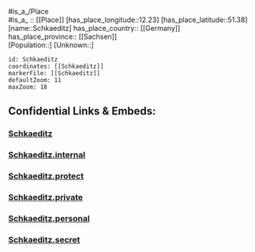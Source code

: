 ﻿---
location: [51.38,12.23] 
mapzoom: [7,12] 
mapmarker: city 
type: City
tags:
- geo/City


SpocWebEntityId: 34021
isDeleted: false
confidential: public

---
#is_a_/Place  
#is_a_ :: [[Place]] 
[has_place_longitude::12.23] 
[has_place_latitude::51.38] 
[name::Schkaeditz] 
has_place_country:: [[Germany]]  
has_place_province:: [[Sachsen]]  
[Population::] 
[Unknown::] 


```leaflet
id: Schkaeditz
coordinates: [[Schkaeditz]] 
markerFile: [[Schkaeditz]] 
defaultZoom: 11 
maxZoom: 18
```


## Confidential Links & Embeds: 

### [Schkaeditz](/_public/Earth/Continent/Europe/Europe~Central/Germany/Germany~East/Sachsen/counties~Sachsen/Nordsachsen/cities~Nordsachsen/Schkeuditz/City/Schkaeditz.md) 

### [Schkaeditz.internal](/_internal/Earth/Continent/Europe/Europe~Central/Germany/Germany~East/Sachsen/counties~Sachsen/Nordsachsen/cities~Nordsachsen/Schkeuditz/City/Schkaeditz.internal.md) 

### [Schkaeditz.protect](/_protect/Earth/Continent/Europe/Europe~Central/Germany/Germany~East/Sachsen/counties~Sachsen/Nordsachsen/cities~Nordsachsen/Schkeuditz/City/Schkaeditz.protect.md) 

### [Schkaeditz.private](/_private/Earth/Continent/Europe/Europe~Central/Germany/Germany~East/Sachsen/counties~Sachsen/Nordsachsen/cities~Nordsachsen/Schkeuditz/City/Schkaeditz.private.md) 

### [Schkaeditz.personal](/_personal/Earth/Continent/Europe/Europe~Central/Germany/Germany~East/Sachsen/counties~Sachsen/Nordsachsen/cities~Nordsachsen/Schkeuditz/City/Schkaeditz.personal.md) 

### [Schkaeditz.secret](/_secret/Earth/Continent/Europe/Europe~Central/Germany/Germany~East/Sachsen/counties~Sachsen/Nordsachsen/cities~Nordsachsen/Schkeuditz/City/Schkaeditz.secret.md) 
